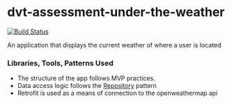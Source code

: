 # dvt-assessment-under-the-weather

[![Build Status](https://travis-ci.org/carnag3kid7/dvt-assessment-under-the-weather.svg?branch=master)](https://travis-ci.org/carnag3kid7/dvt-assessment-under-the-weather)

An application that displays the current weather of where a user is located

### Libraries, Tools, Patterns Used ###

* The structure of the app follows MVP practices.
* Data access logic follows the [Repository](https://martinfowler.com/eaaCatalog/repository.html) pattern
* Retrofit is used as a means of connection to the openweathermap api 
